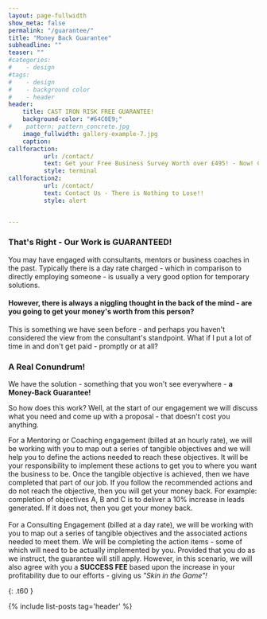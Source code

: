 ```yaml
---
layout: page-fullwidth
show_meta: false
permalink: "/guarantee/"
title: "Money Back Guarantee"
subheadline: ""
teaser: ""
#categories:
#    - design
#tags:
#    - design
#    - background color
#    - header
header:
    title: CAST IRON RISK FREE GUARANTEE!
    background-color: "#64C0E9;"
#    pattern: pattern_concrete.jpg
    image_fullwidth: gallery-example-7.jpg
    caption:
callforaction:
          url: /contact/
          text: Get your Free Business Survey Worth over £495! - Now! Click Here!
          style: terminal
callforaction2:
          url: /contact/
          text: Contact Us - There is Nothing to Lose!!
          style: alert


---
```

<!--more-->

### That's Right - Our Work is GUARANTEED!

<p>You may have engaged with consultants, mentors or business coaches in the past.  Typically there is a day rate charged - which in comparison to directly employing someone - is usually a very good option for temporary solutions.</p>

#### However, there is always a niggling thought in the back of the mind - are you going to get your money's worth from this person?

<p>This is something we have seen before - and perhaps you haven't considered the view from the consultant's standpoint.  What if I put a lot of time in and don't get paid - promptly or at all?</p>

### A Real Conundrum!

<p>We have the solution - something that you won't see everywhere - <strong>a Money-Back Guarantee!</strong></p>

<p>So how does this work?  Well, at the start of our engagement we will discuss what you need and come up with a proposal - that doesn't cost you anything.</p>

<p>For a Mentoring or Coaching engagement (billed at an hourly rate), we will be working with you to map out a series of tangible objectives and we will help you to define the actions needed to reach these objectives.  It will be your responsibility to implement these actions to get you to where you want the business to be.  Once the tangible objective is achieved, then we have completed that part of our job.  If you follow the recommended actions and do not reach the objective, then you will get your money back.
For example: completion of objectives A, B and C is to deliver a 10% increase in leads generated. If it does not, then you get your money back.<br><br>
For a Consulting Engagement (billed at a day rate), we will be working with you to map out a series of tangible objectives and the associated actions needed to meet them.  We will be completing the action items - some of which will need to be actually implemented by you.  Provided that you do as we instruct, the guarantee will still apply.  However, in this scenario, we will also agree with you a <strong>SUCCESS FEE</strong> based upon the increase in your profitability due to our efforts - giving us <em>"Skin in the Game"!</em></p>




<!-- ### All Header-Styles -->
{: .t60 }

{% include list-posts tag='header' %}

